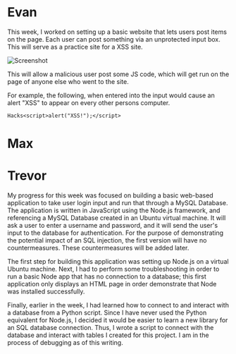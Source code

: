 # Evan
This week, I worked on setting up a basic website that lets users post items on the page. Each user can post something via an unprotected input box. This will serve as a practice site for a XSS site. 

![Screenshot](https://i.imgur.com/PkyydUj.png) 

This will allow a malicious user post some JS code, which will get run on the page of anyone else who went to the site.

For example, the following, when entered into the input would cause an alert "XSS" to appear on every other persons computer. 

``` 
Hacks<script>alert("XSS!");</script>
```

# Max 

# Trevor

My progress for this week was focused on building a basic web-based application to take user login input
and run that through a MySQL Database.  The application is written in JavaScript using the Node.js framework,
and referencing a MySQL Database created in an Ubuntu virtual machine.  It will ask a user to enter a username 
and password, and it will send the user's input to the database for authentication.  For the purpose of 
demonstrating the potential impact of an SQL injection, the first version will have no countermeasures.
These countermeasures will be added later.

The first step for building this application was setting up Node.js on a virtual Ubuntu machine.  Next, I
had to perform some troubleshooting in order to run a basic Node app that has no connection to a database;
this first application only displays an HTML page in order demonstrate that Node was installed successfully.

Finally, earlier in the week, I had learned how to connect to and interact with a database from a Python
script.  Since I have never used the Python equivalent for Node.js, I decided it would be easier to learn
a new library for an SQL database connection.  Thus, I wrote a script to connect with the database and
interact with tables I created for this project.  I am in the process of debugging as of this writing.
